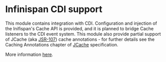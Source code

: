 Infinispan CDI support
======================

This module contains integration with CDI. Configuration and injection of the Inifispan's Cache API is provided, and it
is planned to bridge Cache listeners to the CDI event system. This module also provide partial support of JCache
(aka [JSR-107](http://jcp.org/en/jsr/detail?id=107)) cache annotations - for further details see the Caching Annotations
chapter of [JCache](https://docs.google.com/document/d/1YZ-lrH6nW871Vd9Z34Og_EqbX_kxxJi55UrSn4yL2Ak/edit?hl=en_US)
specification.

More information [here](https://docs.jboss.org/author/x/BAFZ).
